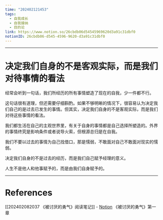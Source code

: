 ```yaml
---
time: "202402121453"
tags:
  - 自我成长
  - 自我接纳
  - 目的论
link: https://www.notion.so/26cbdb06d54545969620d3a91c31dbf0
notionID: 26cbdb06-d545-4596-9620-d3a91c31dbf0
---
```


--- 
# 决定我们自身的不是客观实际，而是我们对待事情的看法

经常会听到一句话，我们所经历的所有事情塑造了现在的自我，少一件都不行。

这句话很有道理，但还需要仔细斟酌。如果不够明晰的情况下，很容易认为决定我们自己的是过去已发生的事情。但其实，决定我们自身的不是客观实际，而是我们对待这些事情的看法。

我们都生活在自己的主观世界里，有关于自身的事情都是自己选择所塑造的。外界的事情终究是影响条件或者说导火索，但根源总归是在自我。

我们不要以过去的事情为自己找借口，那是懦弱，不敢面对自己不敢面对现实的懦弱。

决定我们自身的不是过去的经历，而是我们自己赋予经理的意义。

人生不是他人和他事赋予的，而是由我们自身赋予的。

---
# References

[[202402082037 《被讨厌的勇气》阅读笔记]] - [Notion](https://www.notion.so/202402082037-b7add7be2207402cbe49bd60a0e1e8f3?pvs=4)
《被讨厌的勇气》第一章